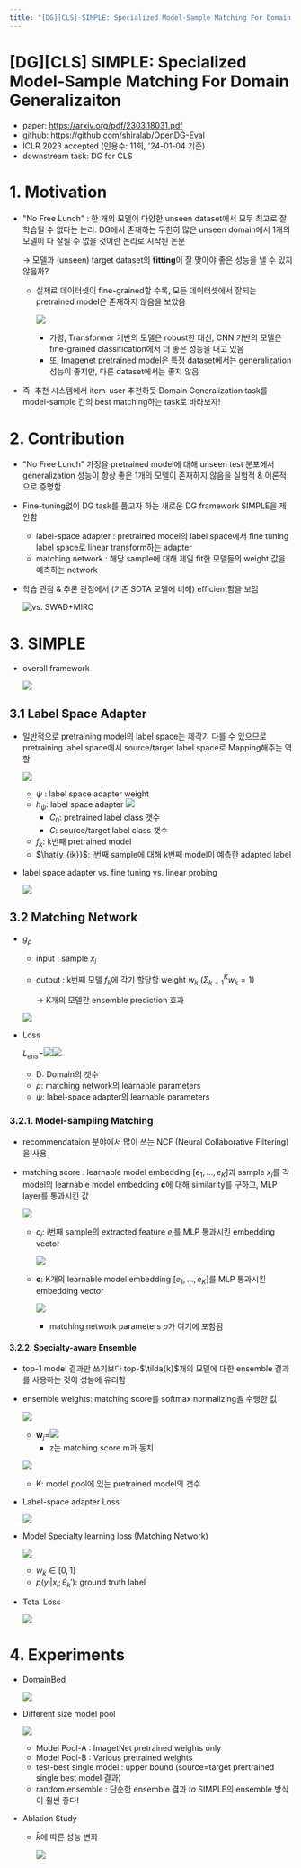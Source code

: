 ```yaml
---
title: "[DG][CLS] SIMPLE: Specialized Model-Sample Matching For Domain Generalizaiton"
---
```

# [DG][CLS] SIMPLE: Specialized Model-Sample Matching For Domain Generalizaiton

- paper: https://arxiv.org/pdf/2303.18031.pdf
- github: https://github.com/shiralab/OpenDG-Eval
- ICLR 2023 accepted (인용수: 11회, '24-01-04 기준)
- downstream task: DG for CLS

# 1. Motivation

- "No Free Lunch" : 한 개의 모델이 다양한 unseen dataset에서 모두 최고로 잘 학습될 수 없다는 논리. DG에서 존재하는 무한히 많은 unseen domain에서 1개의 모델이 다 잘될 수 없을 것이란 논리로 시작된 논문

  $\to$ 모델과 (unseen) target dataset의 **fitting**이 잘 맞아야 좋은 성능을 낼 수 있지 않을까?

  - 실제로 데이터셋이 fine-grained할 수록, 모든 데이터셋에서 잘되는 pretrained model은 존재하지 않음을 보았음

    ![](../images/2024-01-04/image-20240104210854901.png)

    - 가령, Transformer 기반의 모델은 robust한 대신, CNN 기반의 모델은 fine-grained classification에서 더 좋은 성능을 내고 있음
    - 또, Imagenet pretrained model은 특정 dataset에서는 generalization 성능이 좋지만, 다른 dataset에서는 좋지 않음

- 즉, 추천 시스템에서 item-user 추천하듯 Domain Generalization task를 model-sample 간의 best matching하는 task로 바라보자!

# 2. Contribution

- "No Free Lunch" 가정을 pretrained model에 대해 unseen test 분포에서 generalization 성능이 항상 좋은 1개의 모델이 존재하지 않음을 실험적 & 이론적으로 증명함

- Fine-tuning없이 DG task를 풀고자 하는 새로운 DG framework SIMPLE을 제안함

  - label-space adapter : pretrained model의 label space에서 fine tuning label space로 linear transform하는 adapter
  - matching network : 해당 sample에 대해 제일 fit한 모델들의 weight 값을 예측하는 network

- 학습 관점 & 추론 관점에서 (기존 SOTA 모델에 비해) efficient함을 보임 

  ![vs. SWAD+MIRO](../images/2024-01-04/image-20240104211904196.png)

# 3. SIMPLE

- overall framework

  ![](../images/2024-01-04/image-20240104212344410.png)

## 3.1 Label Space Adapter

- 일반적으로 pretraining model의 label space는 제각기 다를 수 있으므로 pretraining label space에서 source/target label space로 Mapping해주는 역할

  ![](../images/2024-01-04/image-20240104212822548.png)

  - $\psi$ : label space adapter weight
  - $h_{\psi}$: label space adapter ![](../images/2024-01-04/image-20240104212917122.png)
    - $C_0$: pretrained label class 갯수
    - $C$: source/target label class 갯수
  - $f_k$: k번째 pretrained model
  - $\hat{y_{ik}}$: i번째 sample에 대해 k번째 model이 예측한 adapted label

- label space adapter vs. fine tuning vs. linear probing

  ![](../images/2024-01-04/image-20240104213156960.png)

## 3.2 Matching Network

- $g_{\rho}$ 

  - input : sample $x_i$

  - output : k번째 모델 $f_k$에 각기 할당할 weight $w_k$ ($\Sigma_{k=1}^Kw_k=1$)

    $\to$ K개의 모델간 ensemble prediction 효과

  ![](../images/2024-01-04/image-20240104213438036.png)

- Loss

  $L_{ens}$=![](../images/2024-01-04/image-20240104213610994.png)![](../images/2024-01-04/image-20240104213527917.png)

  - D: Domain의 갯수
  - $\rho$: matching network의 learnable parameters
  - $\psi$: label-space adapter의 learnable parameters

### 3.2.1. Model-sampling Matching

- recommendataion 분야에서 많이 쓰는 NCF (Neural Collaborative Filtering)을 사용

- matching score : learnable model embedding $[e_1, ..., e_K]$과 sample $x_i$를 각 model의 learnable model embedding **c**에 대해 similarity를 구하고, MLP layer를 통과시킨 값

  ![](../images/2024-01-04/image-20240104214846357.png)

  - $c_i$: i번째 sample의 extracted feature $e_i$를 MLP 통과시킨 embedding vector

    ![](../images/2024-01-04/image-20240104215031677.png)

  - **c**: K개의 learnable model embedding $[e_1, ..., e_K]$를 MLP 통과시킨 embedding vector

    ![](../images/2024-01-04/image-20240104215255437.png)

    - matching network parameters $\rho$가 여기에 포함됨

#### 3.2.2. Specialty-aware Ensemble

- top-1 model 결과만 쓰기보다 top-$\tilda{k}$개의 모델에 대한 ensemble 결과를 사용하는 것이 성능에 유리함

- ensemble weights: matching score를 softmax normalizing을 수행한 값

  ![](../images/2024-01-04/image-20240104214449531.png)

  - **w**$_j$=![](../images/2024-01-04/image-20240104214637219.png)
    - z는 matching score m과 동치

  ![](../images/2024-01-04/image-20240104214549113.png)

  - K: model pool에 있는 pretrained model의 갯수

- Label-space adapter Loss

  ![](../images/2024-01-04/image-20240104215508396.png)

- Model Specialty learning loss (Matching Network)

  ![](../images/2024-01-04/image-20240104215619890.png)

  - $w_k \in [0,1]$
  - $p(y_i|x_i;\theta_k')$: ground truth label

- Total Loss

  ![](../images/2024-01-04/image-20240104215719112.png)

# 4. Experiments

- DomainBed

  ![](../images/2024-01-04/image-20240104223424959.png)

- Different size model pool

  ![](../images/2024-01-04/image-20240104223459543.png)

  - Model Pool-A : ImagetNet pretrained weights only
  - Model Pool-B : Various pretrained weights
  - test-best single model : upper bound (source=target prertrained single best model 결과)
  - random ensemble : 단순한 ensemble 결과 $to$ SIMPLE의 ensemble 방식이 훨씬 좋다!

- Ablation Study

  - $\bar{k}$에 따른 성능 변화

    ![](../images/2024-01-04/image-20240104223754264.png)
